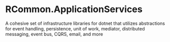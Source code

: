 # RCommon.ApplicationServices

A cohesive set of infrastructure libraries for dotnet that utilizes abstractions for event handling, persistence, unit of work, mediator, distributed messaging, event bus, CQRS, email, and more 
